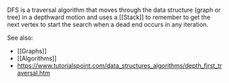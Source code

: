DFS is a traversal algorithm that moves through the data structure (graph or tree) in a depthward motion and uses a [[Stack]] to remember to get the next vertex to start the search when a dead end occurs in any iteration.


See also:
- [[Graphs]]
- [[Algorithms]]
- https://www.tutorialspoint.com/data_structures_algorithms/depth_first_traversal.htm